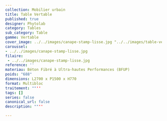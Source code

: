 ```yaml
---
collection: Mobilier urbain
title: Table Vertable
published: true
designer: Phytolab
category: Tables
sub_category: Table
gamme: Vertable
cover_image: ../../images/canape-stamp-lisse.jpg "../../images/table-vertable.JPG"
caroussel: 
- ../../images/canape-stamp-lisse.jpg
filaire: 
 - ../../images/canape-stamp-lisse.jpg
reference: ''
materiau: Béton Fibré à Ultra-hautes Performances (BFUP)
poids: "688"
dimensions: L2700 x P1500 x H770
format: Multibloc
traitement: ""''
tags: []
series: false
canonical_url: false
description: ""''

---
```

